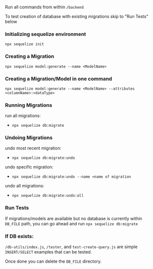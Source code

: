 Run all commands from within `/backend`

To test creation of database with existing migrations skip to "Run Tests" below

### Initializing sequelize environment
`npx sequelize init` 

### Creating a Migration
`npx sequelize model:generate --name <ModelName>` 

### Creating a Migration/Model in one command 
`npx sequelize model:generate --name <ModelName> --attributes <columnName>:<dataType>` 

### Running Migrations
run all migrations: 
 - `npx sequelize db:migrate`

### Undoing Migrations 
undo most recent migration: 
- `npx sequelize db:migrate:undo` 

undo specific migration: 
- `npx sequelize db:migrate:undo --name <name of migration`

undo all migrations: 
- `npx sequelize db:migrate:undo:all`

### Run Tests 
If migrations/models are available but no database is currently within `DB_FILE` path, you can go ahead and run `npx sequelize db:migrate`

### If DB exists:
`/db-utils/index.js`, `/tester`, and `test-create-query.js` are simple `INSERT/SELECT` examples that can be tested.

Once done you can delete the `DB_FILE` directory.




